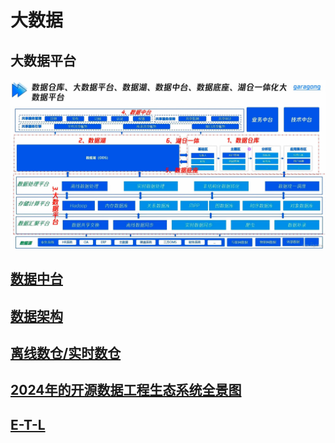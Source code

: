 # 大数据

## 大数据平台
![img.png](img.png)

## [数据中台](data-integration-platform%2FREADME.md)

## [数据架构](data-architecture%2FREADME.md)

## [离线数仓/实时数仓](offline-or-real-time-data-warehouse%2FREADME.md)

## [2024年的开源数据工程生态系统全景图](open-source%2FREADME.md)

## [E-T-L](etl%2FREADME.md)